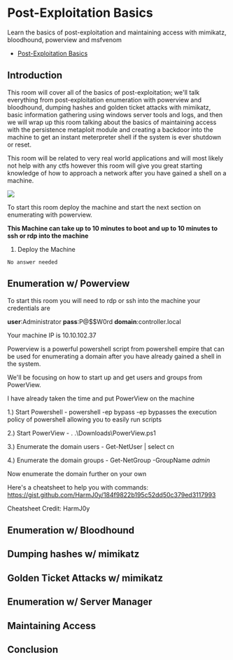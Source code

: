 # Post-Exploitation Basics

Learn the basics of post-exploitation and maintaining access with mimikatz, bloodhound, powerview and msfvenom

* [Post-Exploitation Basics](https://tryhackme.com/room/postexploit)

## Introduction

This room will cover all of the basics of post-exploitation; we'll talk everything from post-exploitation enumeration with powerview and bloodhound, dumping hashes and golden ticket attacks with mimikatz, basic information gathering using windows server tools and logs, and then we will wrap up this room talking about the basics of maintaining access with the persistence metaploit module and creating a backdoor into the machine to get an instant meterpreter shell if the system is ever shutdown or reset.

This room will be related to very real world applications and will most likely not help with any ctfs however this room will give you great starting knowledge of how to approach a network after you have gained a shell on a machine.

![](https://i.imgur.com/xrdWrCV.png)

To start this room deploy the machine and start the next section on enumerating with powerview.

**This Machine can take up to 10 minutes to boot and up to 10 minutes to ssh or rdp into the machine**

1. Deploy the Machine

`No answer needed`

## Enumeration w/ Powerview

To start this room you will need to rdp or ssh into the machine your credentials are

**user**:Administrator
**pass**:P@$$W0rd
**domain**:controller.local

Your machine IP is 10.10.102.37

Powerview is a powerful powershell script from powershell empire that can be used for enumerating a domain after you have already gained a shell in the system.

We'll be focusing on how to start up and get users and groups from PowerView.

I have already taken the time and put PowerView on the machine


1.) Start Powershell - powershell -ep bypass -ep bypasses the execution policy of powershell allowing you to easily run scripts


2.) Start PowerView - . .\Downloads\PowerView.ps1

3.) Enumerate the domain users - Get-NetUser | select cn    

4.) Enumerate the domain groups - Get-NetGroup -GroupName *admin*    

  

Now enumerate the domain further on your own

Here's a cheatsheet to help you with commands: https://gist.github.com/HarmJ0y/184f9822b195c52dd50c379ed3117993

Cheatsheet Credit: HarmJ0y

## Enumeration w/ Bloodhound
## Dumping hashes w/ mimikatz
## Golden Ticket Attacks w/ mimikatz
## Enumeration w/ Server Manager
## Maintaining Access
## Conclusion